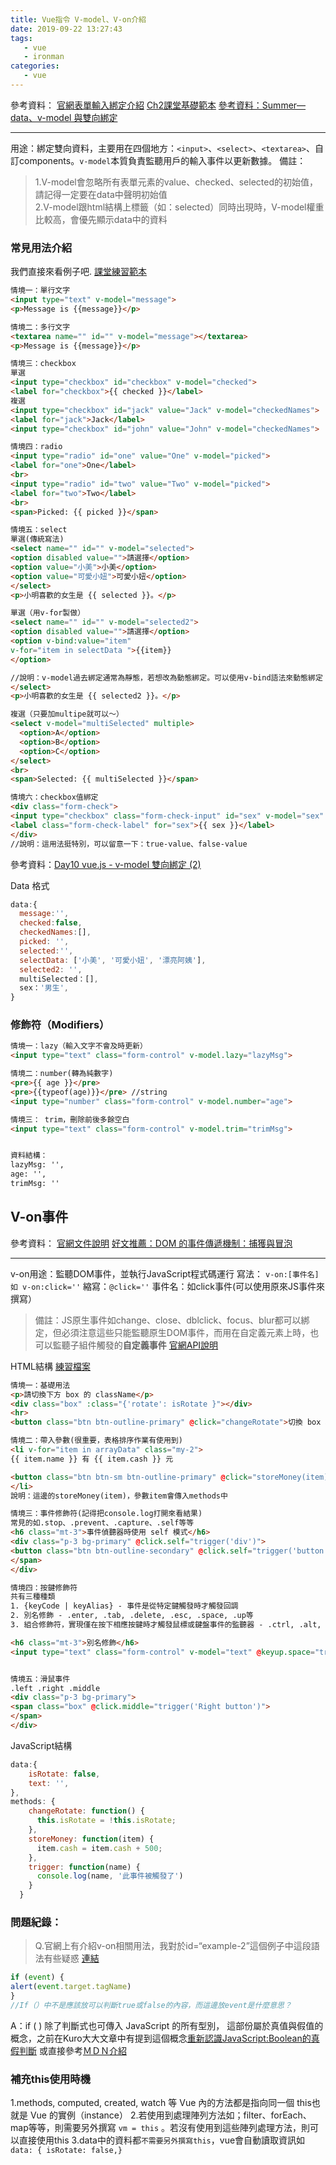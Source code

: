 ```yaml
---
title: Vue指令 V-model、V-on介紹
date: 2019-09-22 13:27:43
tags:
   - vue 
   - ironman
categories:
   - vue
---
```


參考資料：
[官網表單輸入綁定介紹](https://cn.vuejs.org/v2/guide/forms.html)
[Ch2課堂基礎範本](https://jsbin.com/bafayot/12/edit?html,output)
[參考資料：Summer— data、v-model 與雙向綁定](https://cythilya.github.io/2017/04/14/vue-data-v-model/)
<!-- more -->
- - - -
用途：綁定雙向資料，主要用在四個地方：`<input>`、`<select>`、`<textarea>`、自訂components。`v-model`本質負責監聽用戶的輸入事件以更新數據。
備註：
> 1.V-model會忽略所有表單元素的value、checked、selected的初始值，請記得一定要在data中聲明初始值  
> 2.V-model跟html結構上標籤（如：selected）同時出現時，V-model權重比較高，會優先顯示data中的資料  
### 常見用法介紹
我們直接來看例子吧. [課堂練習範本](https://codepen.io/chunwen/pen/oKMjBx?editors=1010#0)
```html
情境一：單行文字
<input type="text" v-model="message">
<p>Message is {{message}}</p>

情境二：多行文字
<textarea name="" id="" v-model="message"></textarea>
<p>Message is {{message}}</p>

情境三：checkbox
單選
<input type="checkbox" id="checkbox" v-model="checked">
<label for="checkbox">{{ checked }}</label>
複選
<input type="checkbox" id="jack" value="Jack" v-model="checkedNames">
<label for="jack">Jack</label>
<input type="checkbox" id="john" value="John" v-model="checkedNames">

情境四：radio
<input type="radio" id="one" value="One" v-model="picked">
<label for="one">One</label>
<br>
<input type="radio" id="two" value="Two" v-model="picked">
<label for="two">Two</label>
<br>
<span>Picked: {{ picked }}</span>

情境五：select
單選(傳統寫法)
<select name="" id="" v-model="selected">
<option disabled value="">請選擇</option>
<option value="小美">小美</option>
<option value="可愛小妞">可愛小妞</option>
</select>
<p>小明喜歡的女生是 {{ selected }}。</p>

單選（用v-for製做）
<select name="" id="" v-model="selected2">
<option disabled value="">請選擇</option>
<option v-bind:value="item" 
v-for="item in selectData ">{{item}}
</option>  

//說明：v-model過去綁定通常為靜態，若想改為動態綁定。可以使用v-bind語法來動態綁定
</select>
<p>小明喜歡的女生是 {{ selected2 }}。</p>

複選（只要加multipe就可以～）
<select v-model="multiSelected" multiple>
  <option>A</option>
  <option>B</option>
  <option>C</option>
</select>
<br>
<span>Selected: {{ multiSelected }}</span>

情境六：checkbox值綁定
<div class="form-check">
<input type="checkbox" class="form-check-input" id="sex" v-model="sex" true-value="男生" false-value="女生">
<label class="form-check-label" for="sex">{{ sex }}</label>
</div>
//說明：這用法挺特別，可以留意一下：true-value、false-value

```
參考資料：[Day10 vue.js - v-model 雙向綁定 (2)](https://ithelp.ithome.com.tw/articles/10214919)

Data 格式
```javascript
data:{
  message:'',
  checked:false, 
  checkedNames:[],
  picked: '',
  selected:'',
  selectData: ['小美', '可愛小妞', '漂亮阿姨'],
  selected2: '',
  multiSelected：[],
  sex：'男生',
}
```
### 修飾符（Modifiers）
```html
情境一：lazy（輸入文字不會及時更新）
<input type="text" class="form-control" v-model.lazy="lazyMsg">

情境二：number(轉為純數字)
<pre>{{ age }}</pre>
<pre>{{typeof(age)}}</pre> //string
<input type="number" class="form-control" v-model.number="age">

情境三： trim，刪除前後多餘空白       
<input type="text" class="form-control" v-model.trim="trimMsg">


資料結構：
lazyMsg: '',
age: '',
trimMsg: ''
```

## V-on事件
參考資料：
[官網文件說明](https://cn.vuejs.org/v2/guide/events.html)
[好文推薦：DOM 的事件傳遞機制：捕獲與冒泡](https://blog.techbridge.cc/2017/07/15/javascript-event-propagation/)
- - - -
v-on用途：監聽DOM事件，並執行JavaScript程式碼運行
寫法： `v-on:[事件名] 如 v-on:click=''`
縮寫：`@click=''`
事件名：如click事件(可以使用原來JS事件來撰寫）
> 備註：JS原生事件如change、close、dblclick、focus、blur都可以綁定，但必須注意這些只能監聽原生DOM事件，而用在自定義元素上時，也可以監聽子組件觸發的**自定義事件** [官網API說明](https://cn.vuejs.org/v2/api/#v-on)  

HTML結構 [練習檔案](https://codepen.io/chunwen/pen/gVjoWQ?editors=1011)
```html
情境一：基礎用法
<p>請切換下方 box 的 className</p>
<div class="box" :class="{'rotate': isRotate }"></div>
<hr>
<button class="btn btn-outline-primary" @click="changeRotate">切換 box 樣式</button>

情境二：帶入參數(很重要，表格排序作業有使用到)
<li v-for="item in arrayData" class="my-2">
{{ item.name }} 有 {{ item.cash }} 元

<button class="btn btn-sm btn-outline-primary" @click="storeMoney(item)">儲值</button>
</li>
說明：這邊的storeMoney(item)，參數item會傳入methods中

情境三：事件修飾符(記得把console.log打開來看結果)
常見的如.stop、.prevent、.capture、.self等等
<h6 class="mt-3">事件偵聽器時使用 self 模式</h6>
<div class="p-3 bg-primary" @click.self="trigger('div')">
<button class="btn btn-outline-secondary" @click.self="trigger('button')">按我</button>
</span>
</div>

情境四：按鍵修飾符
共有三種種類
1. {keyCode | keyAlias} - 事件是從特定鍵觸發時才觸發回調
2. 別名修飾 - .enter, .tab, .delete, .esc, .space, .up等
3. 組合修飾符，實現僅在按下相應按鍵時才觸發鼠標或鍵盤事件的監聽器 - .ctrl, .alt, .shift, .meta

<h6 class="mt-3">別名修飾</h6>
<input type="text" class="form-control" v-model="text" @keyup.space="trigger('space')">


情境五：滑鼠事件
.left .right .middle
<div class="p-3 bg-primary">
<span class="box" @click.middle="trigger('Right button')">
</span>
</div>

```
JavaScript結構
```javascript
data:{
    isRotate: false,
    text: '',
},
methods: {
    changeRotate: function() {
      this.isRotate = !this.isRotate;
    },
    storeMoney: function(item) {
      item.cash = item.cash + 500;
    },
    trigger: function(name) {
      console.log(name, '此事件被觸發了')
    }
  }

```

### 問題紀錄：
> Q.官網上有介紹v-on相關用法，我對於id=“example-2”這個例子中這段語法有些疑惑 [連結](https://cn.vuejs.org/v2/guide/events.html#%E4%BA%8B%E4%BB%B6%E5%A4%84%E7%90%86%E6%96%B9%E6%B3%95)   
```javascript
if (event) {
alert(event.target.tagName)
}
//If（）中不是應該放可以判斷true或false的內容，而這邊放event是什麼意思？
```
A：if ( ) 除了判斷式也可傳入 JavaScript 的所有型別， 這部份屬於真值與假值的概念，之前在Kuro大大文章中有提到這個概念[重新認識JavaScript:Boolean的真假判斷](https://ithelp.ithome.com.tw/articles/10191343) 或直接參考[ＭＤＮ介紹](https://developer.mozilla.org/zh-CN/docs/Glossary/Truthy)

### 補充this使用時機
1.methods, computed, created, watch 等 Vue 內的方法都是指向同一個 this也就是 Vue 的實例（instance）
2.若使用到處理陣列方法如；filter、forEach、map等等，則需要另外撰寫 `vm = this` 。若沒有使用到這些陣列處理方法，則可以直接使用this
3.data中的資料都`不需要另外撰寫this`，vue會自動讀取資訊如
`data: { isRotate: false,}`

